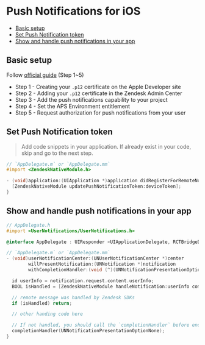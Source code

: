 # Push Notifications for iOS

- [Basic setup](#basic-setup)
- [Set Push Notification token](#set-push-notification-token)
- [Show and handle push notifications in your app](#show-and-handle-push-notifications-in-your-app)

## Basic setup

Follow [official guide](https://developer.zendesk.com/documentation/zendesk-web-widget-sdks/sdks/ios/push_notifications) (Step 1~5)

- Step 1 - Creating your `.p12` certificate on the Apple Developer site
- Step 2 - Adding your `.p12` certificate in the Zendesk Admin Center
- Step 3 - Add the push notifications capability to your project
- Step 4 - Set the APS Environment entitlement
- Step 5 - Request authorization for push notifications from your user

## Set Push Notification token

> Add code snippets in your application.
> If already exist in your code, skip and go to the next step.

```objectivec
// `AppDelegate.m` or `AppDelegate.mm`
#import <ZendeskNativeModule.h>

- (void)application:(UIApplication *)application didRegisterForRemoteNotificationsWithDeviceToken:(NSData *)deviceToken {
  [ZendeskNativeModule updatePushNotificationToken:deviceToken];
}
```

## Show and handle push notifications in your app

```objectivec
// AppDelegate.h
#import <UserNotifications/UserNotifications.h>

@interface AppDelegate : UIResponder <UIApplicationDelegate, RCTBridgeDelegate, UNUserNotificationCenterDelegate>
```

```objectivec
// `AppDelegate.m` or `AppDelegate.mm`
- (void)userNotificationCenter:(UNUserNotificationCenter *)center
        willPresentNotification:(UNNotification *)notification
        withCompletionHandler:(void (^)(UNNotificationPresentationOptions))completionHandler {

  id userInfo = notification.request.content.userInfo;
  BOOL isHandled = [ZendeskNativeModule handleNotification:userInfo completionHandler:completionHandler];

  // remote message was handled by Zendesk SDKs
  if (isHandled) return;

  // other handing code here

  // If not handled, you should call the `completionHandler` before end of `userNotificationCenter` method
  completionHandler(UNNotificationPresentationOptionNone);
}
```

